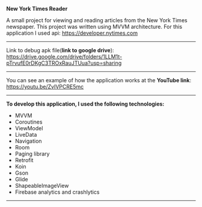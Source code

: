 **New York Times Reader**

A small project for viewing and reading articles from the New York Times newspaper. This project was written using MVVM architecture. 
For this application I used api: https://developer.nytimes.com

---

Link to debug apk file(**link to google drive**): https://drive.google.com/drive/folders/1LLM1t-pTrvufE0rDKgC3TROxRauJTUua?usp=sharing

---

You can see an example of how the application works at the **YouTube link**: https://youtu.be/ZvIVPCRE5mc

---

**To develop this application, I used the following technologies:**

 * MVVM
 * Coroutines
 * ViewModel
 * LiveData
 * Navigation
 * Room
 * Paging library
 * Retrofit
 * Koin
 * Gson
 * Glide
 * ShapeableImageView
 * Firebase analytics and crashlytics

 ---